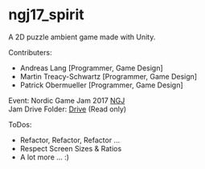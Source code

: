 # ngj17_spirit
A 2D puzzle ambient game made with Unity.  

Contributers: 
* Andreas Lang [Programmer, Game Design]
* Martin Treacy-Schwartz [Programmer, Game Design]
* Patrick Obermueller [Programmer, Game Design]  

Event: Nordic Game Jam 2017 [NGJ](https://nordicgamejam.org/)  
Jam Drive Folder: [Drive](https://drive.google.com/open?id=0BwLNptSY0yJ8c2Ntemh0VUhaVFE) (Read only) 

ToDos:
* Refactor, Refactor, Refactor ...
* Respect Screen Sizes & Ratios
* A lot more ... :) 
